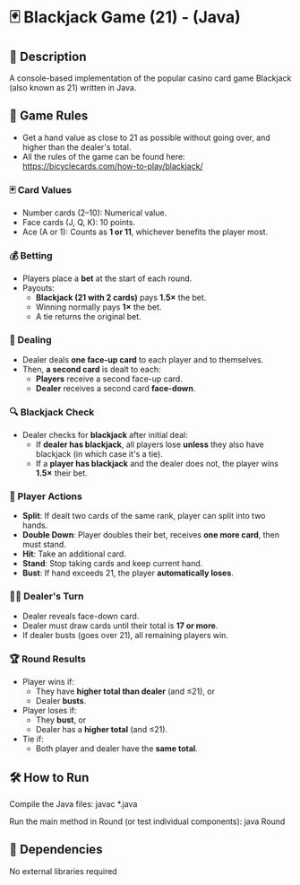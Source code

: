 # 🃏 Blackjack Game (21) - (Java) 
## 📌 Description
A console-based implementation of the popular casino card game Blackjack (also known as 21) written in Java.

## 📝 Game Rules
- Get a hand value as close to 21 as possible without going over, and higher than the dealer's total.
- All the rules of the game can be found here: https://bicyclecards.com/how-to-play/blackjack/
  
### 🃏 Card Values
- Number cards (2–10): Numerical value.
- Face cards (J, Q, K): 10 points.
- Ace (A or 1): Counts as **1 or 11**, whichever benefits the player most.

### 💰 Betting
- Players place a **bet** at the start of each round.
- Payouts:
  - **Blackjack (21 with 2 cards)** pays **1.5×** the bet.
  - Winning normally pays **1×** the bet.
  - A tie returns the original bet.

### 🎲 Dealing
- Dealer deals **one face-up card** to each player and to themselves.
- Then, **a second card** is dealt to each:
  - **Players** receive a second face-up card.
  - **Dealer** receives a second card **face-down**.

### 🔍 Blackjack Check
- Dealer checks for **blackjack** after initial deal:
  - If **dealer has blackjack**, all players lose **unless** they also have blackjack (in which case it's a tie).
  - If a **player has blackjack** and the dealer does not, the player wins **1.5×** their bet.

### 🧍 Player Actions
- **Split**: If dealt two cards of the same rank, player can split into two hands.
- **Double Down**: Player doubles their bet, receives **one more card**, then must stand.
- **Hit**: Take an additional card.
- **Stand**: Stop taking cards and keep current hand.
- **Bust**: If hand exceeds 21, the player **automatically loses**.

### 🧑‍⚖️ Dealer's Turn
- Dealer reveals face-down card.
- Dealer must draw cards until their total is **17 or more**.
- If dealer busts (goes over 21), all remaining players win.

### 🏆 Round Results
- Player wins if:
  - They have **higher total than dealer** (and ≤21), or
  - Dealer **busts**.
- Player loses if:
  - They **bust**, or
  - Dealer has a **higher total** (and ≤21).
- Tie if:
  - Both player and dealer have the **same total**.

## 🛠️ How to Run
Compile the Java files:
javac *.java

Run the main method in Round (or test individual components):
java Round

## 🔁 Dependencies
No external libraries required
